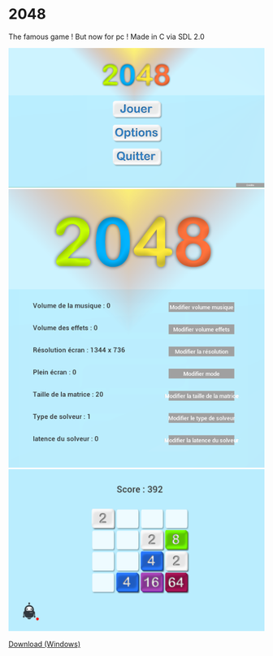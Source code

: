 # 2048
The famous game ! But now for pc ! Made in C via SDL 2.0

![img/01.png](img/01.png)
![img/02.png](img/02.png)
![img/03.png](img/03.png)

[Download (Windows)](https://github.com/armandleopold/2048/blob/master/2048.exe)
